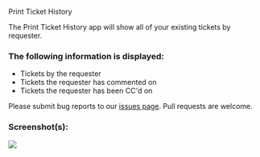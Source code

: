 Print Ticket History

The Print Ticket History app will show all of your existing tickets by requester.

### The following information is displayed:

* Tickets by the requester
* Tickets the requester has commented on
* Tickets the requester has been CC'd on

Please submit bug reports to our [issues page](https://github.com/zendesklabs/print_ticket_history_app/issues). Pull requests are welcome.

### Screenshot(s):
![](http://g.recordit.co/Z57uUvP3nG.gif)
